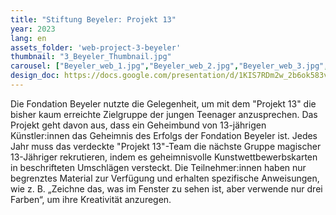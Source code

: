```yaml
---
title: "Stiftung Beyeler: Projekt 13"
year: 2023
lang: en
assets_folder: 'web-project-3-beyeler'
thumbnail: "3_Beyeler_Thumbnail.jpg"
carousel: ["Beyeler_web_1.jpg","Beyeler_web_2.jpg","Beyeler_web_3.jpg","Beyeler_web_4.jpg","Beyeler_web_5.jpg","Beyeler_web_6.png","Beyeler_web_7.jpg","Beyeler_web_8.jpg"]
design_doc: https://docs.google.com/presentation/d/1KIS7RDm2w_2b6ok583vOvtPJXstooEexVcoTmwYA8kI/edit?usp=sharing
---
```


Die Fondation Beyeler nutzte die Gelegenheit, um mit dem "Projekt 13" die bisher kaum erreichte Zielgruppe der jungen Teenager anzusprechen. Das Projekt geht davon aus, dass ein Geheimbund von 13-jährigen Künstler:innen das Geheimnis des Erfolgs der Fondation Beyeler ist. Jedes Jahr muss das verdeckte "Projekt 13"-Team die nächste Gruppe magischer 13-Jähriger rekrutieren, indem es geheimnisvolle Kunstwettbewerbskarten in beschrifteten Umschlägen versteckt. Die Teilnehmer:innen haben nur begrenztes Material zur Verfügung und erhalten spezifische Anweisungen, wie z. B. „Zeichne das, was im Fenster zu sehen ist, aber verwende nur drei Farben“, um ihre Kreativität anzuregen.
